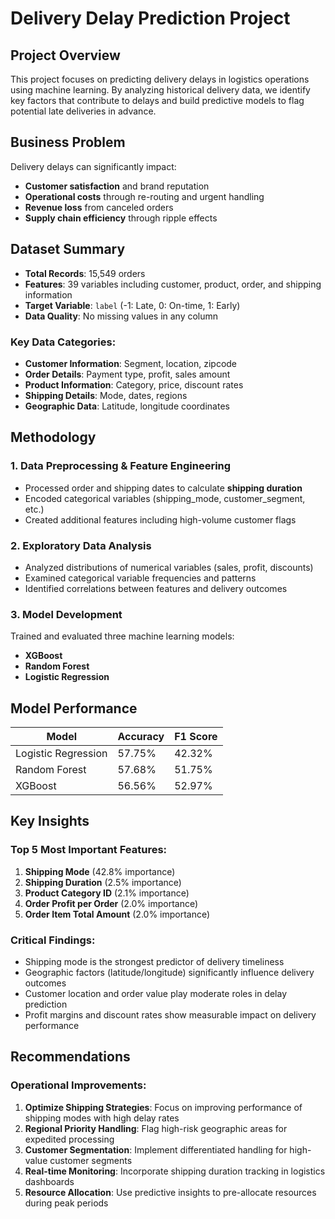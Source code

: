 # Delivery Delay Prediction Project

##  Project Overview
This project focuses on predicting delivery delays in logistics operations using machine learning. By analyzing historical delivery data, we identify key factors that contribute to delays and build predictive models to flag potential late deliveries in advance.

##  Business Problem
Delivery delays can significantly impact:
- **Customer satisfaction** and brand reputation
- **Operational costs** through re-routing and urgent handling
- **Revenue loss** from canceled orders
- **Supply chain efficiency** through ripple effects

##  Dataset Summary
- **Total Records**: 15,549 orders
- **Features**: 39 variables including customer, product, order, and shipping information
- **Target Variable**: `label` (-1: Late, 0: On-time, 1: Early)
- **Data Quality**: No missing values in any column

### Key Data Categories:
- **Customer Information**: Segment, location, zipcode
- **Order Details**: Payment type, profit, sales amount
- **Product Information**: Category, price, discount rates
- **Shipping Details**: Mode, dates, regions
- **Geographic Data**: Latitude, longitude coordinates

##  Methodology

### 1. Data Preprocessing & Feature Engineering
- Processed order and shipping dates to calculate **shipping duration**
- Encoded categorical variables (shipping_mode, customer_segment, etc.)
- Created additional features including high-volume customer flags

### 2. Exploratory Data Analysis
- Analyzed distributions of numerical variables (sales, profit, discounts)
- Examined categorical variable frequencies and patterns
- Identified correlations between features and delivery outcomes

### 3. Model Development
Trained and evaluated three machine learning models:
- **XGBoost**
- **Random Forest**
- **Logistic Regression**

##  Model Performance

| Model | Accuracy | F1 Score |
|-------|----------|----------|
| Logistic Regression | 57.75% | 42.32% |
| Random Forest | 57.68% | 51.75% |
| XGBoost | 56.56% | 52.97% |

##  Key Insights

### Top 5 Most Important Features:
1. **Shipping Mode** (42.8% importance)
2. **Shipping Duration** (2.5% importance)
3. **Product Category ID** (2.1% importance)
4. **Order Profit per Order** (2.0% importance)
5. **Order Item Total Amount** (2.0% importance)

### Critical Findings:
- Shipping mode is the strongest predictor of delivery timeliness
- Geographic factors (latitude/longitude) significantly influence delivery outcomes
- Customer location and order value play moderate roles in delay prediction
- Profit margins and discount rates show measurable impact on delivery performance

##  Recommendations

### Operational Improvements:
1. **Optimize Shipping Strategies**: Focus on improving performance of shipping modes with high delay rates
2. **Regional Priority Handling**: Flag high-risk geographic areas for expedited processing
3. **Customer Segmentation**: Implement differentiated handling for high-value customer segments
4. **Real-time Monitoring**: Incorporate shipping duration tracking in logistics dashboards
5. **Resource Allocation**: Use predictive insights to pre-allocate resources during peak periods

